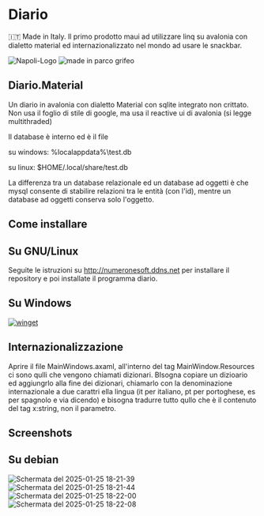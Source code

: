 # Diario

:it: Made in Italy. Il primo prodotto maui ad utilizzare linq su avalonia con dialetto material ed internazionalizzato nel mondo ad usare le snackbar.

![Napoli-Logo](https://github.com/user-attachments/assets/802ba5f0-bade-46f6-a4ed-74526258b3f6)
![made in parco grifeo](https://github.com/user-attachments/assets/53db171f-cfc6-45d7-b46f-963e99723741)


## Diario.Material
 Un diario in avalonia con dialetto Material con sqlite integrato non crittato. Non usa il foglio di stile di google, ma usa il reactive ui di avalonia (si legge multithraded)
 
 Il database è interno ed è il file 
 
 su windows: %localappdata%\test.db
 
 su linux: $HOME/.local/share/test.db
 
 La differenza tra un database relazionale ed un database ad oggetti è che mysql consente di stabilire relazioni tra le entità (con  l'id), mentre un database ad oggetti conserva solo l'oggetto.

## Come installare

## Su GNU/Linux

Seguite le istruzioni su http://numeronesoft.ddns.net per installare il repository e poi installate il programma diario.

## Su Windows

[![winget](https://user-images.githubusercontent.com/49786146/159123313-3bdafdd3-5130-4b0d-9003-40618390943a.png)](https://marticliment.com/wingetui/share?pid=GiulioSorrentino.Diario&pname=Diario&psource=Winget:%20winget)

## Internazionalizzazione

Aprire il file MainWindows.axaml, all'interno del tag MainWindow.Resources ci sono qulli che vengono chiamati dizionari.
BIsogna copiare un dizioario ed aggiungrlo alla fine dei dizionari, chiamarlo con la denominazione internazionale a due carattri ella lingua (it per italiano, pt per portoghese, es per spagnolo e via dicendo) e bisogna tradurre tutto qullo che è il contenuto del tag x:string, non il parametro.

## Screenshots

## Su debian

![Schermata del 2025-01-25 18-21-39](https://github.com/user-attachments/assets/c38cdc21-7641-475b-9da1-0a45bdad6804)
![Schermata del 2025-01-25 18-21-44](https://github.com/user-attachments/assets/186606e0-5ece-46ab-a726-38ea6837fa26)
![Schermata del 2025-01-25 18-22-00](https://github.com/user-attachments/assets/f420b0cd-1645-44dc-b5e9-adb0757ed153)
![Schermata del 2025-01-25 18-22-08](https://github.com/user-attachments/assets/83e89800-52a7-417e-a86c-308bc5bd75a6)
